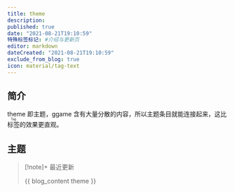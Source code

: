 ```yaml
---
title: theme
description:
published: true
date: "2021-08-21T19:10:59"
特殊标签标记: #介绍与更新页
editor: markdown
dateCreated: "2021-08-21T19:10:59"
exclude_from_blog: true
icon: material/tag-text
---
```


## 简介

theme 即主题，ggame 含有大量分散的内容，所以主题条目就能连接起来，这比<ruby>标签<rt>Tag</rt></ruby>的效果更直观。

## 主题

> [!note]+ 最近更新
>
> {{ blog_content theme }}
